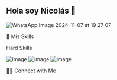 ## Hola soy Nicolás 👋

![WhatsApp Image 2024-11-07 at 19 27 07](https://github.com/user-attachments/assets/b0882c47-608d-48d1-8977-6dcf922dd04f)



💼  Mis Skills 


Hard Skills

![image](https://github.com/user-attachments/assets/44f2fb36-5327-44e0-b74f-31ad1c258082)
![image](https://github.com/user-attachments/assets/bcb14c41-ca17-4e4c-bb92-085666aea862)
![image](https://github.com/user-attachments/assets/04d9853d-a4aa-4560-998f-97880db86832)




🤝🏻  Connect with Me




<!--
**Nicobonigit/Nicobonigit** is a ✨ _special_ ✨ repository because its `README.md` (this file) appears on your GitHub profile.

Here are some ideas to get you started:

- 🔭 I’m currently working on ...
- 🌱 I’m currently learning ...
- 👯 I’m looking to collaborate on ...
- 🤔 I’m looking for help with ...
- 💬 Ask me about ...
- 📫 How to reach me: ...
- 😄 Pronouns: ...
- ⚡ Fun fact: ...
-->
